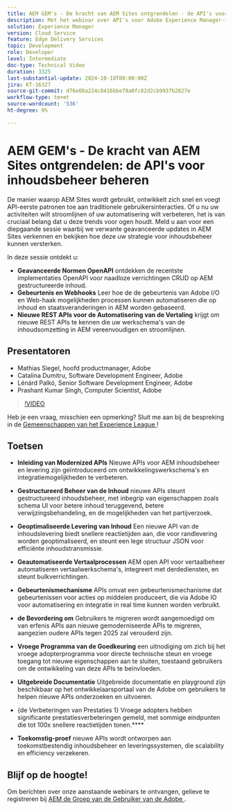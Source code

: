 ```yaml
---
title: AEM GEM's - De kracht van AEM Sites ontgrendelen - de API's voor inhoudsbeheer beheren
description: Met het webinar over API's voor Adobe Experience Manager-inhoud (AEM) werden nieuwe, gemoderniseerde API's geïntroduceerd voor verbeterd contentbeheer en -levering. ​Belangrijke sprekers, waaronder Matthias, Catalina, Leonard en Prashant, toonden de mogelijkheden van deze API's, zoals gestructureerd contentbeheer, geoptimaliseerde contentlevering en geautomatiseerde vertaalprocessen. ​De markeringen omvatten de nieuwe het schemaeigenschap van UI, verbeterde verwijzingsbehandeling, de mogelijkheden van het partijverzoek, en een snellere inhoudslevering API. ​De deelnemers werden aangemoedigd om deze API's te verkennen via de ontwikkelaarsdocumentatie van Adobe en deel te nemen aan het vroege adopterprogramma voor vroege toegang en directe technische ondersteuning.
solution: Experience Manager
version: Cloud Service
feature: Edge Delivery Services
topic: Development
role: Developer
level: Intermediate
doc-type: Technical Video
duration: 3325
last-substantial-update: 2024-10-10T00:00:00Z
jira: KT-16327
source-git-commit: d76e08a224c8416bbe79a0fc82d2cb9937b2827e
workflow-type: tm+mt
source-wordcount: '536'
ht-degree: 0%

---
```



# AEM GEM&#39;s - De kracht van AEM Sites ontgrendelen: de API&#39;s voor inhoudsbeheer beheren

De manier waarop AEM Sites wordt gebruikt, ontwikkelt zich snel en voegt API-eerste patronen toe aan traditionele gebruikersinteracties. Of u nu uw activiteiten wilt stroomlijnen of uw automatisering wilt verbeteren, het is van cruciaal belang dat u deze trends voor ogen houdt. Meld u aan voor een diepgaande sessie waarbij we verwante geavanceerde updates in AEM Sites verkennen en bekijken hoe deze uw strategie voor inhoudsbeheer kunnen versterken.

In deze sessie ontdekt u:
* **Geavanceerde Normen OpenAPI** ontdekken de recentste implementaties OpenAPI voor naadloze verrichtingen CRUD op AEM gestructureerde inhoud.
* **Gebeurtenis en Webhooks** Leer hoe de de gebeurtenis van Adobe I/O en Web-haak mogelijkheden processen kunnen automatiseren die op inhoud en staatsveranderingen in AEM worden gebaseerd.
* **Nieuwe REST APIs voor de Automatisering van de Vertaling** krijgt om nieuwe REST APIs te kennen die uw werkschema&#39;s van de inhoudsomzetting in AEM vereenvoudigen en stroomlijnen.

## Presentatoren

* Mathias Siegel, hoofd productmanager, Adobe
* Catalina Dumitru, Software Development Engineer, Adobe
* Lénárd Palkó, Senior Software Development Engineer, Adobe
* Prashant Kumar Singh, Computer Scientist, Adobe

>[!VIDEO](https://video.tv.adobe.com/v/3435036/?learn=on)

Heb je een vraag, misschien een opmerking?  Sluit me aan bij de bespreking in de [ Gemeenschappen van het Experience League ](https://adobe.ly/4e34grR)!

## Toetsen

* **Inleiding van Modernized APIs** Nieuwe APIs voor AEM inhoudsbeheer en levering zijn geïntroduceerd om ontwikkelingswerkschema&#39;s en integratiemogelijkheden te verbeteren.

* **Gestructureerd Beheer van de Inhoud** nieuwe APIs steunt gestructureerd inhoudsbeheer, met inbegrip van eigenschappen zoals schema UI voor betere inhoud teruggevend, betere verwijzingsbehandeling, en de mogelijkheden van het partijverzoek.

* **Geoptimaliseerde Levering van Inhoud** Een nieuwe API van de inhoudslevering biedt snellere reactietijden aan, die voor randlevering worden geoptimaliseerd, en steunt een lege structuur JSON voor efficiënte inhoudstransmissie.

* **Geautomatiseerde Vertaalprocessen** AEM open API voor vertaalbeheer automatiseren vertaalwerkschema&#39;s, integreert met derdediensten, en steunt bulkverrichtingen.

* **Gebeurtenismechanisme** APIs omvat een gebeurtenismechanisme dat gebeurtenissen voor acties op middelen produceert, die via Adobe IO voor automatisering en integratie in real time kunnen worden verbruikt.

* **de Bevordering om** Gebruikers te migreren wordt aangemoedigd om van erfenis APIs aan nieuwe gemoderniseerde APIs te migreren, aangezien oudere APIs tegen 2025 zal verouderd zijn.

* **Vroege Programma van de Goedkeuring** een uitnodiging om zich bij het vroege adopterprogramma voor directe technische steun en vroege toegang tot nieuwe eigenschappen aan te sluiten, toestaand gebruikers om de ontwikkeling van deze APIs te beïnvloeden.

* **Uitgebreide Documentatie** Uitgebreide documentatie en playground zijn beschikbaar op het ontwikkelaarsportaal van de Adobe om gebruikers te helpen nieuwe APIs onderzoeken en uitvoeren.

* {de Verbeteringen van Prestaties 1} Vroege adopters hebben significante prestatiesverbeteringen gemeld, met sommige eindpunten die tot 100x snellere reactietijden tonen.****

* **Toekomstig-proef** nieuwe APIs wordt ontworpen aan toekomstbestendig inhoudsbeheer en leveringssystemen, die scalability en efficiency verzekeren.

## Blijf op de hoogte!

Om berichten over onze aanstaande webinars te ontvangen, gelieve te registreren bij [ AEM de Groep van de Gebruiker van de Adobe ](https://aem-augs.adobe.com/).

